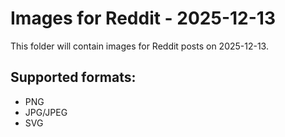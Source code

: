 # Images for Reddit - 2025-12-13

This folder will contain images for Reddit posts on 2025-12-13.

## Supported formats:
- PNG
- JPG/JPEG
- SVG

